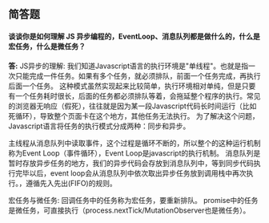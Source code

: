 ## 简答题

#### 谈谈你是如何理解 JS 异步编程的，EventLoop、消息队列都是做什么的，什么是宏任务，什么是微任务？

**答:**
JS异步的理解:
我们知道Javascript语言的执行环境是"单线程"。也就是指一次只能完成一件任务。如果有多个任务，就必须排队，前面一个任务完成，再执行后面一个任务。
这种模式虽然实现起来比较简单，执行环境相对单纯，但是只要有一个任务耗时很长，后面的任务都必须排队等着，会拖延整个程序的执行。常见的浏览器无响应（假死），往往就是因为某一段Javascript代码长时间运行（比如死循环），导致整个页面卡在这个地方，其他任务无法执行。
为了解决这个问题，Javascript语言将任务的执行模式分成两种：同步和异步。

主线程从消息队列中读取事件，这个过程是循环不断的，所以整个的这种运行机制称为Event Loop（事件循环），Event Loop是javascript的执行机制。
消息队列是暂时存放异步任务的地方，我们的异步代码会存放到消息队列中，等到同步代码执行完毕以后，event loop会从消息队列中依次取出异步任务放到调用栈中再次执行。，遵循先入先出(FIFO)的规则。

宏任务与微任务:
回调任务中的任务称为宏任务，要重新排队。
promise中的任务是微任务，可直接执行（process.nextTick/MutationObserver也是微任务）。


